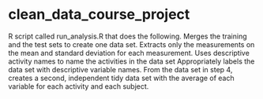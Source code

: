 clean_data_course_project
=========================

R script called run_analysis.R that does the following.  Merges the training and the test sets to create one data set. Extracts only the measurements on the mean and standard deviation for each measurement.  Uses descriptive activity names to name the activities in the data set Appropriately labels the data set with descriptive variable names.  From the data set in step 4, creates a second, independent tidy data set with the average of each variable for each activity and each subject.
